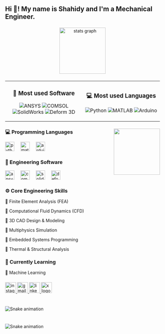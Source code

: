 <h2 align="left">Hi 👋! My name is Shahidy and I'm a Mechanical Engineer.</h2>

###

<div align="center">
  <img src="https://github-readme-stats.vercel.app/api?username=shahidy&hide_title=false&hide_rank=false&show_icons=true&include_all_commits=false&count_private=true&disable_animations=false&theme=dracula&locale=en&hide_border=false&hide=commits" height="150" alt="stats graph"  />
</div>

###

<table align="center">
<tr>
<td width="50%" align="center">

### 🔧 Most used Software
![ANSYS](https://img.shields.io/badge/ANSYS-35%25-bd93f9?style=flat-square&logo=data:image/svg+xml;base64,PHN2ZyB3aWR0aD0iMjQiIGhlaWdodD0iMjQiIHZpZXdCb3g9IjAgMCAyNCAyNCIgZmlsbD0ibm9uZSIgeG1sbnM9Imh0dHA6Ly93d3cudzMub3JnLzIwMDAvc3ZnIj4KPHBhdGggZD0iTTEyIDJMMTMuMDkgOC4yNkwyMCA5TDEzLjA5IDE1Ljc0TDEyIDIyTDEwLjkxIDE1Ljc0TDQgOUwxMC45MSA4LjI2TDEyIDJaIiBmaWxsPSJ3aGl0ZSIvPgo8L3N2Zz4K)
![COMSOL](https://img.shields.io/badge/COMSOL-30%25-8be9fd?style=flat-square&logo=data:image/svg+xml;base64,PHN2ZyB3aWR0aD0iMjQiIGhlaWdodD0iMjQiIHZpZXdCb3g9IjAgMCAyNCAyNCIgZmlsbD0ibm9uZSIgeG1sbnM9Imh0dHA6Ly93d3cudzMub3JnLzIwMDAvc3ZnIj4KPHBhdGggZD0iTTEyIDJMMTMuMDkgOC4yNkwyMCA5TDEzLjA5IDE1Ljc0TDEyIDIyTDEwLjkxIDE1Ljc0TDQgOUwxMC45MSA4LjI2TDEyIDJaIiBmaWxsPSJ3aGl0ZSIvPgo8L3N2Zz4K)
![SolidWorks](https://img.shields.io/badge/SolidWorks-20%25-ffb86c?style=flat-square&logo=data:image/svg+xml;base64,PHN2ZyB3aWR0aD0iMjQiIGhlaWdodD0iMjQiIHZpZXdCb3g9IjAgMCAyNCAyNCIgZmlsbD0ibm9uZSIgeG1sbnM9Imh0dHA6Ly93d3cudzMub3JnLzIwMDAvc3ZnIj4KPHBhdGggZD0iTTEyIDJMMTMuMDkgOC4yNkwyMCA5TDEzLjA5IDE1Ljc0TDEyIDIyTDEwLjkxIDE1Ljc0TDQgOUwxMC45MSA4LjI2TDEyIDJaIiBmaWxsPSJ3aGl0ZSIvPgo8L3N2Zz4K)
![Deform 3D](https://img.shields.io/badge/Deform_3D-15%25-50fa7b?style=flat-square&logo=data:image/svg+xml;base64,PHN2ZyB3aWR0aD0iMjQiIGhlaWdodD0iMjQiIHZpZXdCb3g9IjAgMCAyNCAyNCIgZmlsbD0ibm9uZSIgeG1sbnM9Imh0dHA6Ly93d3cudzMub3JnLzIwMDAvc3ZnIj4KPHBhdGggZD0iTTEyIDJMMTMuMDkgOC4yNkwyMCA5TDEzLjA5IDE1Ljc0TDEyIDIyTDEwLjkxIDE1Ljc0TDQgOUwxMC45MSA4LjI2TDEyIDJaIiBmaWxsPSJ3aGl0ZSIvPgo8L3N2Zz4K)

</td>
<td width="50%" align="center">

### 💻 Most used Languages
![Python](https://img.shields.io/badge/Python-70%25-bd93f9?style=flat-square&logo=python&logoColor=white)
![MATLAB](https://img.shields.io/badge/MATLAB-20%25-8be9fd?style=flat-square&logo=mathworks&logoColor=white)
![Arduino](https://img.shields.io/badge/Arduino-10%25-ffb86c?style=flat-square&logo=arduino&logoColor=white)

</td>
</tr>
</table>

###

<img align="right" height="150" src="https://media.giphy.com/media/qgQUggAC3Pfv687qPC/giphy.gif"  />

###

<div align="left">
  <h3>💻 Programming Languages</h3>
  <img src="https://cdn.jsdelivr.net/gh/devicons/devicon/icons/python/python-original.svg" height="30" alt="python logo"  />
  <img width="12" />
  <img src="https://cdn.jsdelivr.net/gh/devicons/devicon/icons/matlab/matlab-original.svg" height="30" alt="matlab logo"  />
  <img width="12" />
  <img src="https://cdn.jsdelivr.net/gh/devicons/devicon/icons/arduino/arduino-original.svg" height="30" alt="arduino logo"  />
</div>

###

<div align="left">
  <h3>🔧 Engineering Software</h3>
  <img src="https://logos-world.net/wp-content/uploads/2022/02/ANSYS-Logo.png" height="30" alt="ansys logo"  />
  <img width="12" />
  <img src="https://www.comsol.com/shared/img/header/comsol-logo.svg" height="30" alt="comsol logo"  />
  <img width="12" />
  <img src="https://logoeps.com/wp-content/uploads/2013/03/solidworks-vector-logo.png" height="30" alt="solidworks logo"  />
  <img width="12" />
  <img src="https://deform.com/wp-content/uploads/2020/01/DEFORM-logo.png" height="30" alt="deform3d logo"  />
</div>

###

<div align="left">
  <h3>⚙️ Core Engineering Skills</h3>
  <p>🔹 Finite Element Analysis (FEA)</p>
  <p>🔹 Computational Fluid Dynamics (CFD)</p>
  <p>🔹 3D CAD Design & Modeling</p>
  <p>🔹 Multiphysics Simulation</p>
  <p>🔹 Embedded Systems Programming</p>
  <p>🔹 Thermal & Structural Analysis</p>
</div>

###

<div align="left">
  <h3>🚀 Currently Learning</h3>
  <p>🤖 Machine Learning</p>
</div>

###

<div align="left">
  <a href="https://instagram.com/muhammadshahidy_" target="_blank">
    <img src="https://img.shields.io/static/v1?message=Instagram&logo=instagram&label=&color=E4405F&logoColor=white&labelColor=&style=for-the-badge" height="35" alt="instagram logo"  />
  </a>
  <a href="mailto:shahidy1956@gmail.com" target="_blank">
    <img src="https://img.shields.io/static/v1?message=Gmail&logo=gmail&label=&color=D14836&logoColor=white&labelColor=&style=for-the-badge" height="35" alt="gmail logo"  />
  </a>
  <a href="https://linkedin.com/in/md-shahidul-islam-7499a4377/" target="_blank">
    <img src="https://img.shields.io/static/v1?message=LinkedIn&logo=linkedin&label=&color=0077B5&logoColor=white&labelColor=&style=for-the-badge" height="35" alt="linkedin logo"  />
  </a>
  <a href="https://x.com/_shahidy" target="_blank">
    <img src="https://img.shields.io/static/v1?message=X&logo=x&label=&color=000000&logoColor=white&labelColor=&style=for-the-badge" height="35" alt="x logo"  />
  </a>
</div>

###

<br clear="both">

<img src="https://raw.githubusercontent.com/shahidy/shahidy/output/snake.svg" alt="Snake animation" />

###

###

<br clear="both">

<img src="https://raw.githubusercontent.com/maurodesouza/maurodesouza/output/snake.svg" alt="Snake animation" />

###

